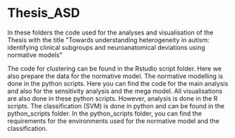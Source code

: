 # Thesis_ASD

In these folders the code used for the analyses and visualisation of the Thesis with the title "Towards understanding heterogeneity in autism: identifying clinical subgroups and neuroanatomical deviations using normative models"

The code for clustering can be found in the Rstudio script folder.
Here we also prepare the data for the normative model. 
The normative modelling is done in the python scripts. Here you can find the code for the main analysis and also for the sensitivity analysis and the mega model.
All visualisations are also done in these python scripts. However, analysis is done in the R scripts. The classification (SVM) is done in python and can be found in the python_scripts folder. 
In the python_scripts folder, you can find the requirements for the environments used for the normative model and the classification. 
